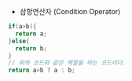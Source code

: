 * 삼항연산자 (Condition Operator)  
```Java
if(a>b){
  return a;
}else{
  return b;
}
// 위의 코드와 같은 역할을 하는 코드이다.
return a>b ? a : b;
```
